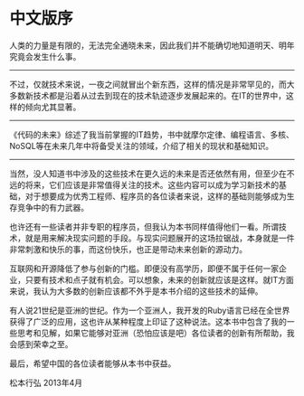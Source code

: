 # 中文版序

人类的力量是有限的，无法完全通晓未来，因此我们并不能确切地知道明天、明年究竟会发生什么事。

***

不过，仅就技术来说，一夜之间就冒出个新东西，这样的情况是非常罕见的，而大多数新技术都是沿着从过去到现在的技术轨迹逐步发展起来的。在IT的世界中，这样的倾向尤其显著。

***

《代码的未来》综述了我当前掌握的IT趋势，书中就摩尔定律、编程语言、多核、NoSQL等在未来几年中将备受关注的领域，介绍了相关的现状和基础知识。

***

当然，没人知道书中涉及的这些技术在更久远的未来是否还依然有用，但至少在不远的将来，它们应该是非常值得关注的技术。这些内容可以成为学习新技术的基础，对于想要成为优秀工程师、程序员的各位读者来说，这样的基础则能够成为生存竞争中的有力武器。

也许还有一些读者并非专职的程序员，但我认为本书同样值得他们一看。所谓技术，就是用来解决现实问题的手段。与现实问题展开的这场拉锯战，本身就是一件非常刺激和快乐的事，而这份快乐，也正是带动未来创新的源动力。

互联网和开源降低了参与创新的门槛。即便没有高学历，即便不属于任何一家企业，只要有技术和点子就有机会。可以想象，未来的创新就应该是这样。就IT方面来说，我认为大多数的创新应该都不外乎是本书介绍的这些技术的延伸。

有人说21世纪是亚洲的世纪。作为一个亚洲人，我开发的Ruby语言已经在全世界获得了广泛的应用，这也许从某种程度上印证了这种说法。这本书中包含了我的一些思考和见解，如果它能够对亚洲（恐怕应该是吧）各位读者的创新有所帮助，我会感到荣幸之至。

最后，希望中国的各位读者能够从本书中获益。

松本行弘 2013年4月